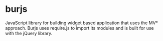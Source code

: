 burjs
=======

JavaScript library for building widget based application that uses the MV* approach. Burjs uses require.js to import its modules and is built for use with the jQuery library. 
